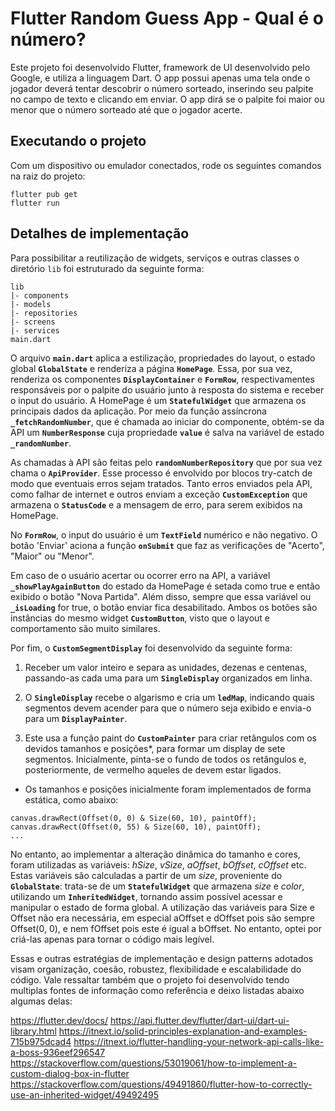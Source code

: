 # Flutter Random Guess App - Qual é o número?

Este projeto foi desenvolvido Flutter, framework de UI desenvolvido pelo Google, e utiliza a linguagem Dart.
O app possui apenas uma tela onde o jogador deverá tentar descobrir o número sorteado, inserindo seu palpite no campo de texto e clicando em enviar. O app dirá se o palpite foi maior ou menor que o número sorteado até que o jogador acerte.

## Executando o projeto

Com um dispositivo ou emulador conectados, rode os seguintes comandos na raiz do projeto:

```
flutter pub get
flutter run
```

## Detalhes de implementação

Para possibilitar a reutilização de widgets, serviços e outras classes o diretório `lib` foi estruturado da seguinte forma:
```
lib
|- components
|- models
|- repositories
|- screens
|- services
main.dart
```

O arquivo **`main.dart`** aplica a estilização, propriedades do layout, o estado global **`GlobalState`** e renderiza a página **`HomePage`**. Essa, por sua vez, renderiza os componentes **`DisplayContainer`** e **`FormRow`**, respectivamentes responsáveis por o palpite do usuário junto à resposta do sistema e receber o input do usuário. A HomePage é um **`StatefulWidget`** que armazena os principais dados da aplicação. Por meio da função assíncrona **`_fetchRandomNumber`**, que é chamada ao iniciar do componente, obtém-se da API um **`NumberResponse`** cuja propriedade **`value`** é salva na variável de estado **`_randomNumber`**.

As chamadas à API são feitas pelo **`randomNumberRepository`** que por sua vez chama o **`ApiProvider`**. Esse processo é envolvido por blocos try-catch de modo que eventuais erros sejam tratados. Tanto erros enviados pela API, como falhar de internet e outros enviam a exceção **`CustomException`** que armazena o **`StatusCode`** e a mensagem de erro, para serem exibidos na HomePage.

No **`FormRow`**, o input do usuário é um **`TextField`** numérico e não negativo. O botão 'Enviar' aciona a função **`onSubmit`** que faz as verificações de "Acerto", "Maior" ou "Menor".

Em caso de o usuário acertar ou ocorrer erro na API, a variável **`_showPlayAgainButton`** do estado da HomePage é setada como true e então exibido o botão "Nova Partida". Além disso, sempre que essa variável ou **`_isLoading`** for true, o botão enviar fica desabilitado. Ambos os botões são instâncias do mesmo widget **`CustomButton`**, visto que o layout e comportamento são muito similares.

Por fim, o **`CustomSegmentDisplay`** foi desenvolvido da seguinte forma:

1. Receber um valor inteiro e separa as unidades, dezenas e centenas, passando-as cada uma para um **`SingleDisplay`** organizados em linha.

2. O **`SingleDisplay`** recebe o algarismo e cria um **`ledMap`**, indicando quais segmentos devem acender para que o número seja exibido e envia-o para um **`DisplayPainter`**.

3. Este usa a função paint do **`CustomPainter`** para criar retângulos com os devidos tamanhos e posições*, para formar um display de sete segmentos. Inicialmente, pinta-se o fundo de todos os retângulos e, posteriormente, de vermelho aqueles de devem estar ligados.

* Os tamanhos e posições inicialmente foram implementados de forma estática, como abaixo:
```
canvas.drawRect(Offset(0, 0) & Size(60, 10), paintOff);
canvas.drawRect(Offset(0, 55) & Size(60, 10), paintOff);
...
```
No entanto, ao implementar a alteração dinâmica do tamanho e cores, foram utilizadas as variáveis: *hSize*, *vSize*, *aOffset*, *bOffset*, *cOffset* etc. Estas variáveis são calculadas a partir de um *size*, proveniente do **`GlobalState`**: trata-se de um **`StatefulWidget`** que armazena *size* e *color*, utilizando um **`InheritedWidget`**, tornando assim possível acessar e manipular o estado de forma global. A utilização das variáveis para Size e Offset não era necessária, em especial aOffset e dOffset pois são sempre Offset(0, 0), e nem fOffset pois este é igual a bOffset. No entanto, optei por criá-las apenas para tornar o código mais legível.

Essas e outras estratégias de implementação e design patterns adotados visam organização, coesão, robustez, flexibilidade e escalabilidade do código. Vale ressaltar também que o projeto foi desenvolvido tendo multiplas fontes de informação como referência e deixo listadas abaixo algumas delas:

https://flutter.dev/docs/
https://api.flutter.dev/flutter/dart-ui/dart-ui-library.html
https://itnext.io/solid-principles-explanation-and-examples-715b975dcad4
https://itnext.io/flutter-handling-your-network-api-calls-like-a-boss-936eef296547
https://stackoverflow.com/questions/53019061/how-to-implement-a-custom-dialog-box-in-flutter
https://stackoverflow.com/questions/49491860/flutter-how-to-correctly-use-an-inherited-widget/49492495

